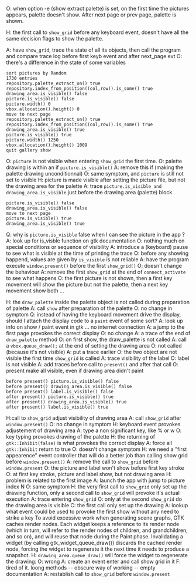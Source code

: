 O: when option -e  (show extract palette) is set, on the first time the pictures appears, palette doesn't show. After next page or prev page, palette is shown.

H: the first call to `show_grid` before any keyboard event, doesn't have all the same decision flags to show the palette. 

A: have `show_grid`, trace the state of all its objects, then call the program and compare trace log before first keyb event and after next_page evt
O: there's a difference in the state of some variables
```
sort pictures by Random
1730 entries
repository.palette_extract_on() true
repository.index_from_position((col,row)).is_some() true
drawing_area.is_visible() false
picture.is_visible() false
picture.width() 0
vbox.allocation().height() 0
move to next page
repository.palette_extract_on() true
repository.index_from_position((col,row)).is_some() true
drawing_area.is_visible() true
picture.is_visible() true
picture.width() 1250
vbox.allocation().height() 1009
quit gallery show

```
O: `picture` is not visible when entering `show_grid` the first time.
O: palette drawing is within an if `picture.is_visible()`
A: remove this if (making the palette drawing unconditionnal)
O: same symptom, and `picture` is still not set to visible
H: picture is made visible after setting the picture file, but not the drawing area for the palette
A: trace `picture.is_visible and drawing_area.is_visible` just before the drawing area (palette) block
```
picture.is_visible() false
drawing_area.is_visible() false
move to next page
picture.is_visible() true
drawing_area.is_visible() true
```
Q: why is `picture.is_visible` false when I can see the picture in the app ?
A: look up for is_visble function on gtk documentation
O: nothing much on special conditions or sequence of visibility
A: introduce a (keyboard) pause to see what is visible at the time of printing the trace
O: before any showing happend, values are given by `is_visible` is not reliable
A: have the program execute `window.present()`  before the first `show_grid()`
O: doesn't change the behaviour
A: remove the first `show_grid` at the end of `connect_activate` to see what happens
O: the first picture is not shown, then a first key movement will show the picture but not the palette, then a next key movement show both
...

H: the `draw_palette` inside the palette object is not called during preparation of palette
A: call `show` after preparation of the palette
O: no change in symptom
Q: instead of having the keyboard movement drive the display, should I attach the display code to a `paint` event of some sort?
A: look up info on show / paint event in gtk
... no internet connection
A: a jump to the first page provokes the correct display
O: no change
A: a trace of the end of `draw_palette` method
O: on first show, the draw_palette is not called
A: call a `vbox.queue_draw();` at the end of setting the drawing area
O: not called (because it's not visible)
A: put a trace earlier
O: the two object are not visible the first time `show_grid` is called
A: trace visibility of the label
O: label is not visible
A: add traces before call to `present()` and after that call
O: present make all visible, even if drawing area didn't paint
```
before present() picture.is_visible() false
before present() drawing_area.is_visible() false
before present() label.is_visible() false
after present() picture.is_visible() true
after present() drawing_area.is_visible() true
after present() label.is_visible() true
```
H:call to `show_grid` adjust visibility of drawing area
A: call `show_grid` after `window.present()`
O: no change in symptom
H: keyboard event provokes adjustement of drawing area
A: type a non significant key, like % or w
O: key typing provokes drawing of the palette
H: the returning of `gtk::Inhibit(false)` is what provokes the correct display
A: force all `gtk::Inhibit` return to true
O: doesn't change symptom
H: we need a "first appearence" event controller that will do a better job than calling show grid before `window.present()`
A: remove the call to `show_grid` before `window.present`
O: the picture and label won't show before first key stroke
O: at first key stroke, picture and label show, but not drawing area
H: problem is related to the first image
A: launch the app with jump to picture index N
O: same symptom
H: the very first call to `show_grid` only set up the drawing function, only a second call to `show_grid` will provoke it's actual execution
A: trace entering `show_grid`
O: only at the second `show_grid` do the drawing area is visible
C: the first call only set up the drawing 
A: lookup what event could be used to provoke the first show without any need to strike a key To avoid excessive work when generating scene graphs, GTK caches render nodes. Each widget keeps a reference to its render node (which in turn, will refer to the render nodes of children, and grandchildren, and so on), and will reuse that node during the Paint phase. Invalidating a widget (by calling gtk_widget_queue_draw()) discards the cached render node, forcing the widget to regenerate it the next time it needs to produce a snapshot.
H: `drawing_area.queue_draw()` will force the widget to regenerate the drawing: 
O: wrong
A: create an event enter and call show grid in it
F: tired of it. loong methods -- obscure way of working -- empty documentation
A: restablish call to `show_grid` before `window.present`
